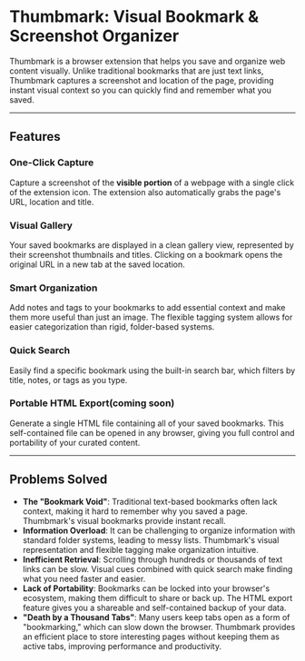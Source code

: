 # Thumbmark: Visual Bookmark & Screenshot Organizer

Thumbmark is a browser extension that helps you save and organize web content visually. Unlike traditional bookmarks that are just text links, Thumbmark captures a screenshot and location of the page, providing instant visual context so you can quickly find and remember what you saved.

---

## Features

### One-Click Capture
Capture a screenshot of the **visible portion** of a webpage with a single click of the extension icon. The extension also automatically grabs the page's URL, location and title.

### Visual Gallery
Your saved bookmarks are displayed in a clean gallery view, represented by their screenshot thumbnails and titles. Clicking on a bookmark opens the original URL in a new tab at the saved location.

### Smart Organization
Add notes and tags to your bookmarks to add essential context and make them more useful than just an image. The flexible tagging system allows for easier categorization than rigid, folder-based systems.

### Quick Search
Easily find a specific bookmark using the built-in search bar, which filters by title, notes, or tags as you type.

### Portable HTML Export(coming soon)
Generate a single HTML file containing all of your saved bookmarks. This self-contained file can be opened in any browser, giving you full control and portability of your curated content.

---

## Problems Solved

* **The "Bookmark Void"**: Traditional text-based bookmarks often lack context, making it hard to remember why you saved a page. Thumbmark's visual bookmarks provide instant recall.
* **Information Overload**: It can be challenging to organize information with standard folder systems, leading to messy lists. Thumbmark's visual representation and flexible tagging make organization intuitive.
* **Inefficient Retrieval**: Scrolling through hundreds or thousands of text links can be slow. Visual cues combined with quick search make finding what you need faster and easier.
* **Lack of Portability**: Bookmarks can be locked into your browser's ecosystem, making them difficult to share or back up. The HTML export feature gives you a shareable and self-contained backup of your data.
* **"Death by a Thousand Tabs"**: Many users keep tabs open as a form of "bookmarking," which can slow down the browser. Thumbmark provides an efficient place to store interesting pages without keeping them as active tabs, improving performance and productivity.
